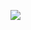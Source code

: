 ![](https://media.tenor.com/cX92mi1p-NYAAAAd/coding-anime.gif)
<p align = "center"><a href = "https://media.tenor.com/cX92mi1p-NYAAAAd/coding-anime.gif"></a></p>